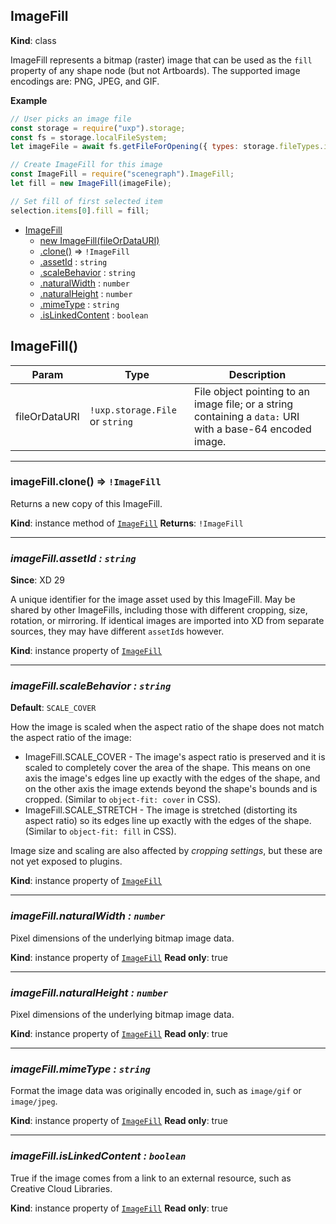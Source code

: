 <a name="ImageFill"></a>

## ImageFill
**Kind**: class

ImageFill represents a bitmap (raster) image that can be used as the `fill` property of any shape node (but not Artboards).
The supported image encodings are: PNG, JPEG, and GIF.

**Example**
```js
// User picks an image file
const storage = require("uxp").storage;
const fs = storage.localFileSystem;
let imageFile = await fs.getFileForOpening({ types: storage.fileTypes.images });

// Create ImageFill for this image
const ImageFill = require("scenegraph").ImageFill;
let fill = new ImageFill(imageFile);

// Set fill of first selected item
selection.items[0].fill = fill;
```

* [ImageFill](#ImageFill)
    * [new ImageFill(fileOrDataURI)](#new_ImageFill_new)
    * [.clone()](#ImageFill-clone) ⇒ <code>!ImageFill</code>
    * [.assetId](#ImageFill-assetId) : <code>string</code>
    * [.scaleBehavior](#ImageFill-scaleBehavior) : <code>string</code>
    * [.naturalWidth](#ImageFill-naturalWidth) : <code>number</code>
    * [.naturalHeight](#ImageFill-naturalHeight) : <code>number</code>
    * [.mimeType](#ImageFill-mimeType) : <code>string</code>
    * [.isLinkedContent](#ImageFill-isLinkedContent) : <code>boolean</code>


<a name="new_ImageFill_new"></a>
## ImageFill()

| Param | Type | Description |
| --- | --- | --- |
| fileOrDataURI | `!uxp.storage.File` or `string` | File object pointing to an image file; or a string containing a `data:` URI with a base-64 encoded image. |


* * *

<a name="ImageFill-clone"></a>

### imageFill.clone() ⇒ <code>!ImageFill</code>
Returns a new copy of this ImageFill.

**Kind**: instance method of [<code>ImageFill</code>](#ImageFill)
**Returns**: <code>!ImageFill</code>


* * *

<a name="ImageFill-assetId"></a>

### *imageFill.assetId : <code>string</code>*
**Since**: XD 29

A unique identifier for the image asset used by this ImageFill. May be shared by other ImageFills, including those with different cropping, size,
rotation, or mirroring. If identical images are imported into XD from separate sources, they may have different `assetId`s however.

**Kind**: instance property of [<code>ImageFill</code>](#ImageFill)


* * *

<a name="ImageFill-scaleBehavior"></a>

### *imageFill.scaleBehavior : <code>string</code>*
**Default**: `SCALE_COVER`

How the image is scaled when the aspect ratio of the shape does not match the aspect ratio of the image:
- ImageFill.SCALE_COVER - The image's aspect ratio is preserved and it is scaled to completely cover the area of the shape. This means on one axis the
  image's edges line up exactly with the edges of the shape, and on the other axis the image extends beyond the shape's bounds and is cropped. (Similar
  to `object-fit: cover` in CSS).
- ImageFill.SCALE_STRETCH - The image is stretched (distorting its aspect ratio) so its edges line up exactly with the edges of the shape. (Similar to
  `object-fit: fill` in CSS).

Image size and scaling are also affected by _cropping settings_, but these are not yet exposed to plugins.

**Kind**: instance property of [<code>ImageFill</code>](#ImageFill)


* * *

<a name="ImageFill-naturalWidth"></a>

### *imageFill.naturalWidth : <code>number</code>*
Pixel dimensions of the underlying bitmap image data.

**Kind**: instance property of [<code>ImageFill</code>](#ImageFill)
**Read only**: true


* * *

<a name="ImageFill-naturalHeight"></a>

### *imageFill.naturalHeight : <code>number</code>*
Pixel dimensions of the underlying bitmap image data.

**Kind**: instance property of [<code>ImageFill</code>](#ImageFill)
**Read only**: true


* * *

<a name="ImageFill-mimeType"></a>

### *imageFill.mimeType : <code>string</code>*
Format the image data was originally encoded in, such as `image/gif` or `image/jpeg`.

**Kind**: instance property of [<code>ImageFill</code>](#ImageFill)
**Read only**: true


* * *

<a name="ImageFill-isLinkedContent"></a>

### *imageFill.isLinkedContent : <code>boolean</code>*
True if the image comes from a link to an external resource, such as Creative Cloud Libraries.

**Kind**: instance property of [<code>ImageFill</code>](#ImageFill)
**Read only**: true

